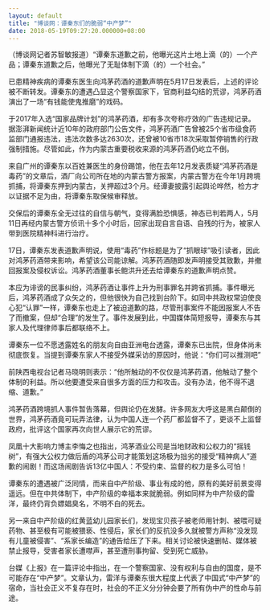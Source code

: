 ```yaml
---
layout: default
title: "博谈网：谭秦东们的脆弱“中产梦”"
date: 2018-05-19T09:27:20.000000+08:00
---
```


（博谈网记者苏智敏报道）“谭秦东道歉之前，他曝光这片土地上滴（的）一个产品；谭秦东道歉之后，他曝光了无耻体制下滴（的）一个社会。”

已患精神疾病的谭秦东医生向鸿茅药酒的道歉声明在5月17日发表后，上述的评论被不断转发。谭秦东的遭遇凸显这个警察国家下，官商利益勾结的荒谬，鸿茅药酒演出了一场“有钱能使鬼推磨”的戏码。

于2017年入选“国家品牌计划”的鸿茅药酒，却有多次夸称疗效的广告违规记录。据澎湃新闻统计近10年的政府部门公告文件，鸿茅药酒广告曾被25个省市级食药监部门通报违法，违法次数多达2630次，还曾被10省市18次采取暂停销售的行政强制措施。尽管如此，作为内蒙古重要税收来源的鸿茅药酒仍屹立不倒。

来自广州的谭秦东以百姓兼医生的身份踢馆，他在去年12月发表质疑“鸿茅药酒是毒药”的文章后，酒厂向公司所在地的内蒙古警方报案，内蒙古警方在今年1月跨境抓捕，将谭秦东押到内蒙古，关押超过3个月。经谭妻披露引起舆论哗然，检方才以证据不足为由，将谭秦东取保候审释放。

交保后的谭秦东全无过往的自信与朝气，变得满脸恐惧感，神态已判若两人，5月11日再经内蒙古警方侦讯十多个小时后，回家出现自言自语、自残的行为，被家人带到医院精神科进行治疗。

17日，谭秦东发表道歉声明说，使用“毒药”作标题是为了“抓眼球”吸引读者，因此对鸿茅药酒带来影响，希望该公司能谅解。鸿茅药酒随即发声明接受其致歉，并撤回报案及侵权诉讼。鸿茅药酒董事长鲍洪升还去给谭秦东的道歉声明点赞。

本应为诽谤的民事纠纷，鸿茅药酒让事件上升为刑事罪名并跨省抓捕。事件曝光后，鸿茅药酒成了众矢之的，但他很快为自己找到台阶下。如同中共政权常迫使良心犯“认罪”一样，谭秦东也走上了被迫道歉的路，尽管刑事案件不能因报案人不告了而撤案，但却“合理”的发生了。事件发展到此，中国媒体简短报导，谭秦东与其家人及代理律师事后都联络不上。

谭秦东一位不愿透露姓名的朋友向自由亚洲电台透露，谭秦东已出院，但身体尚未彻底恢复。当提到谭秦东家人不接受外媒采访的原因时，他说：“你们可以推测吧”

前陕西电视台记者马晓明则表示：“他所触动的不仅仅是鸿茅药酒，他触动了整个体制的利益。所以他要遭受来自很多方面的压力和攻击。没有办法，他不得不退缩、道歉。”

鸿茅药酒跨境抓人事件暂告落幕，但舆论仍在发酵。许多网友大呼这是黑白颠倒的世界，鸿茅药酒竟可玩弄法律，认为中国人连一个药厂都监督不了，更谈不上监督政府，批评这个国家再次向世人展示它的荒谬。

凤凰十大影响力博主李悔之也指出，鸿茅酒业公司是当地财政和公权力的“摇钱树”，有强大公权力做后盾的鸿茅公司才能策划这场极为拙劣的接受“精神病人”道歉的闹剧！而这场闹剧告诉13亿中国人：不受约束、监督的权力是多么可怕！

谭秦东的遭遇被广泛同情，而来自中产阶级、事业有成的他，原有的美好前景变得遥远。但在中共体制下，中产阶级的幸福本来就脆弱。例如同样为中产阶级的雷洋，最终仍背负嫖娼臭名，不明不白的死去。

另一来自中产阶级的红黄蓝幼儿园家长们，发现宝贝孩子被老师用针刺、被喂可疑药物、甚至极有可能被猥亵、性侵后，家长们的反抗没多久就被警方声称“没发现有儿童被侵害”、“系家长编造”的通告给压了下来。相关讨论被快速删帖、媒体被禁止报导，受害者家长遭噤声，甚至遭刑事拘留、受到死亡威胁。

台媒《上报》在一篇评论中指出，在一个警察国家、没有权利与自由的国度，是不可能存在“中产梦”。文章认为，雷洋与谭秦东很大程度上代表了中国式“中产梦”的宿命，当社会正义不复存在时，社会的不正义分分钟会要了所有伪中产的性命与前途。

